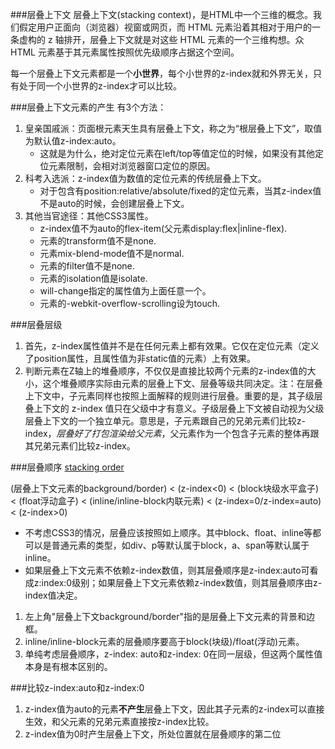 <!-- 层叠上下文.md -->

###层叠上下文
层叠上下文(stacking context)，是HTML中一个三维的概念。我们假定用户正面向（浏览器）视窗或网页，而 HTML 元素沿着其相对于用户的一条虚构的 z 轴排开，层叠上下文就是对这些 HTML 元素的一个三维构想。众 HTML 元素基于其元素属性按照优先级顺序占据这个空间。

每一个层叠上下文元素都是一个**小世界**，每个小世界的z-index就和外界无关，只有处于同一个小世界的z-index才可以比较。

###层叠上下文元素的产生
有3个方法：
1. 皇亲国戚派：页面根元素天生具有层叠上下文，称之为“根层叠上下文”，取值为默认值z-index:auto。
	- 这就是为什么，绝对定位元素在left/top等值定位的时候，如果没有其他定位元素限制，会相对浏览器窗口定位的原因。
2. 科考入选派：z-index值为数值的定位元素的传统层叠上下文。
	- 对于包含有position:relative/absolute/fixed的定位元素，当其z-index值不是auto的时候，会创建层叠上下文。
3. 其他当官途径：其他CSS3属性。 
	- z-index值不为auto的flex-item(父元素display:flex|inline-flex).
	- 元素的transform值不是none.
	- 元素mix-blend-mode值不是normal.
	- 元素的filter值不是none.
	- 元素的isolation值是isolate.
	- will-change指定的属性值为上面任意一个。
	- 元素的-webkit-overflow-scrolling设为touch.

###层叠层级
1. 首先，z-index属性值并不是在任何元素上都有效果。它仅在定位元素（定义了position属性，且属性值为非static值的元素）上有效果。
2. 判断元素在Z轴上的堆叠顺序，不仅仅是直接比较两个元素的z-index值的大小，这个堆叠顺序实际由元素的层叠上下文、层叠等级共同决定。注：在层叠上下文中，子元素同样也按照上面解释的规则进行层叠。重要的是，其子级层叠上下文的 z-index 值只在父级中才有意义。子级层叠上下文被自动视为父级层叠上下文的一个独立单元。意思是，子元素跟自己的兄弟元素们比较z-index，*层叠好了打包渲染给父元素*，父元素作为一个包含子元素的整体再跟其兄弟元素们比较z-index。

###层叠顺序
[stacking order](./asset/stacking_order.png)

(层叠上下文元素的background/border) < (z-index<0) < (block块级水平盒子) < (float浮动盒子) < (inline/inline-block内联元素) < (z-index=0/z-index=auto) < (z-index>0)

- 不考虑CSS3的情况，层叠应该按照如上顺序。其中block、float、inline等都可以是普通元素的类型，如div、p等默认属于block，a、span等默认属于inline。
- 如果层叠上下文元素不依赖z-index数值，则其层叠顺序是z-index:auto可看成z:index:0级别；如果层叠上下文元素依赖z-index数值，则其层叠顺序由z-index值决定。


1. 左上角"层叠上下文background/border"指的是层叠上下文元素的背景和边框。
2. inline/inline-block元素的层叠顺序要高于block(块级)/float(浮动)元素。
3. 单纯考虑层叠顺序，z-index: auto和z-index: 0在同一层级，但这两个属性值本身是有根本区别的。

###比较z-index:auto和z-index:0
1. z-index值为auto的元素**不产生**层叠上下文，因此其子元素的z-index可以直接生效，和父元素的兄弟元素直接按z-index比较。
2. z-index值为0时产生层叠上下文，所处位置就在层叠顺序的第二位
